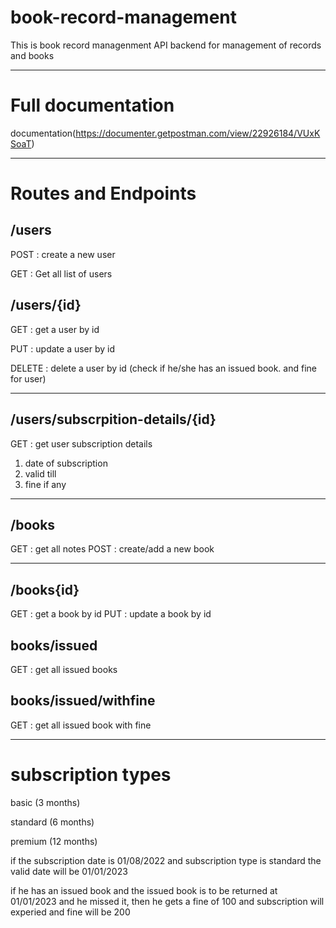 # book-record-management

This is book record managenment API backend for management of records and books

---

# Full documentation

documentation(https://documenter.getpostman.com/view/22926184/VUxKSoaT)

---

# Routes and Endpoints

## /users

POST : create a new user

GET : Get all list of users

## /users/{id}

GET : get a user by id

PUT : update a user by id

DELETE : delete a user by id (check if he/she has an issued book. and fine for user)

---

## /users/subscrpition-details/{id}

GET : get user subscription details
1. date of subscription
2. valid till
3. fine if any

---

## /books
GET : get all notes 
POST : create/add a new book

---

## /books{id}
GET : get a book by id
PUT  : update a book by id


## books/issued
GET :  get all issued books


## books/issued/withfine
GET : get all issued book with fine

---

# subscription types
basic (3 months)

standard (6 months)

premium (12 months)

if the subscription date is 01/08/2022 and subscription type is standard the valid date will be 01/01/2023

if he has an issued book and the issued book is to be returned at 01/01/2023 and he missed it, then he gets a fine of 100 and subscription will experied and fine will be 200


